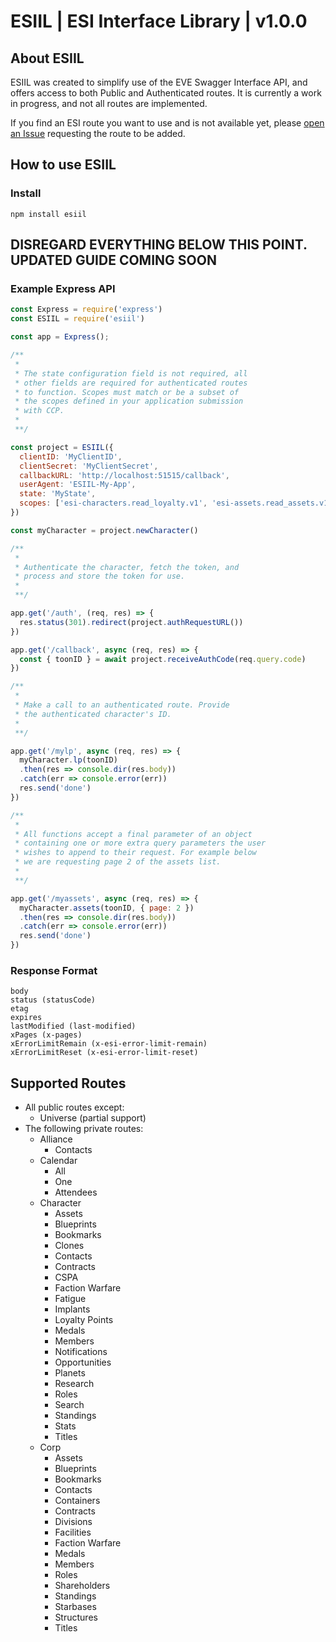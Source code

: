 # ESIIL | ESI Interface Library | v1.0.0
## About ESIIL
ESIIL was created to simplify use of the EVE Swagger Interface API, and offers access to both Public and Authenticated routes. It is currently a work in progress, and not all routes are implemented. 

If you find an ESI route you want to use and is not available yet, please [open an Issue](https://github.com/karnthis/esiio/issues/new) requesting the route to be added.

## How to use ESIIL

### Install
```shell
npm install esiil
```
## DISREGARD EVERYTHING BELOW THIS POINT. UPDATED GUIDE COMING SOON

### Example Express API
```javascript
const Express = require('express')
const ESIIL = require('esiil')

const app = Express();

/**
 * 
 * The state configuration field is not required, all
 * other fields are required for authenticated routes
 * to function. Scopes must match or be a subset of
 * the scopes defined in your application submission
 * with CCP.
 * 
 **/

const project = ESIIL({
  clientID: 'MyClientID',
  clientSecret: 'MyClientSecret',
  callbackURL: 'http://localhost:51515/callback',
  userAgent: 'ESIIL-My-App',
  state: 'MyState',
  scopes: ['esi-characters.read_loyalty.v1', 'esi-assets.read_assets.v1','etc']
})

const myCharacter = project.newCharacter()

/**
 * 
 * Authenticate the character, fetch the token, and
 * process and store the token for use.
 * 
 **/

app.get('/auth', (req, res) => {
  res.status(301).redirect(project.authRequestURL())
})

app.get('/callback', async (req, res) => {
  const { toonID } = await project.receiveAuthCode(req.query.code)
})

/**
 * 
 * Make a call to an authenticated route. Provide
 * the authenticated character's ID.
 * 
 **/

app.get('/mylp', async (req, res) => {
  myCharacter.lp(toonID)
  .then(res => console.dir(res.body))
  .catch(err => console.error(err))
  res.send('done')
})

/**
 * 
 * All functions accept a final parameter of an object
 * containing one or more extra query parameters the user
 * wishes to append to their request. For example below
 * we are requesting page 2 of the assets list.
 * 
 **/

app.get('/myassets', async (req, res) => {
  myCharacter.assets(toonID, { page: 2 })
  .then(res => console.dir(res.body))
  .catch(err => console.error(err))
  res.send('done')
})
```
### Response Format
```
body
status (statusCode)
etag
expires
lastModified (last-modified)
xPages (x-pages)
xErrorLimitRemain (x-esi-error-limit-remain)
xErrorLimitReset (x-esi-error-limit-reset)
```

## Supported Routes
- All public routes except:
  - Universe (partial support)
- The following private routes:
  - Alliance
    - Contacts
  - Calendar
    - All
    - One
    - Attendees
  - Character
    - Assets
    - Blueprints
    - Bookmarks
    - Clones
    - Contacts
    - Contracts
    - CSPA
    - Faction Warfare
    - Fatigue
    - Implants
    - Loyalty Points
    - Medals
    - Members
    - Notifications
    - Opportunities
    - Planets
    - Research
    - Roles
    - Search
    - Standings
    - Stats
    - Titles
  - Corp
    - Assets
    - Blueprints
    - Bookmarks
    - Contacts
    - Containers
    - Contracts
    - Divisions
    - Facilities
    - Faction Warfare
    - Medals
    - Members
    - Roles
    - Shareholders
    - Standings
    - Starbases
    - Structures
    - Titles